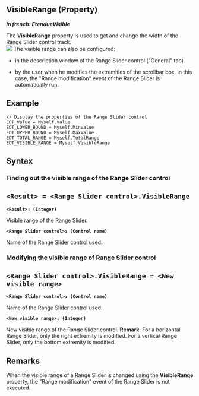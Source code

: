 


## VisibleRange (Property)

***In french: EtendueVisible***
	



<a name="XUse"></a>
<a name="Use"></a>
<a name="description"></a>
The **VisibleRange** property is used to get and change the width of the Range Slider control track. <br>![](https://doc.pcsoft.fr/en-US/images/image.awp?langid=3&name=RangeSlider_Etendue.gif)
The visible range can also be configured: 

- in the description window of the Range Slider control ("General" tab). 

- by the user when he modifies the extremities of the scrollbar box. In this case, the "Range modification" event of the Range Slider is automatically run. 



<a name="Example1"></a>
<a name="sample_code"></a>

## Example


```wl
// Display the properties of the Range Slider control
EDT_Value = Myself.Value
EDT_LOWER_BOUND = Myself.MinValue
EDT_UPPER_BOUND = Myself.MaxValue
EDT_TOTAL_RANGE = Myself.TotalRange
EDT_VISIBLE_RANGE = Myself.VisibleRange
```

<a name="XSYNTAX"></a>
<a name="SYNTAX1"></a>

## Syntax

### Finding out the visible range of the Range Slider control

`<Result> = <Range Slider control>.VisibleRange`
---

**`<Result>: (Integer)`**

Visible range of the Range Slider.

**`<Range Slider control>: (Control name)`**

Name of the Range Slider control used.


<a name="SYNTAX2"></a>

### Modifying the visible range of Range Slider control

`<Range Slider control>.VisibleRange = <New visible range>`
---

**`<Range Slider control>: (Control name)`**

Name of the Range Slider control used.

**`<New visible range>: (Integer)`**

New visible range of the Range Slider control. 
**Remark**: For a horizontal Range Slider, only the right extremity is modified. For a vertical Range Slider, only the bottom extremity is modified. 



<a name="NOTE0"></a>
<a name="NOTE0_1"></a>

## Remarks
When the visible range of a Range Slider is changed using the **VisibleRange** property, the "Range modification" event of the Range Slider is not executed. 


